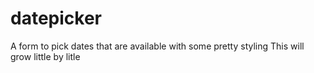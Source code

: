 # datepicker
A form to pick dates that are available with some pretty styling
This will grow little by litle
